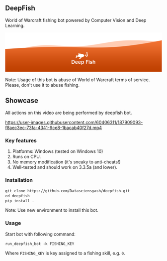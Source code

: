 ## DeepFish
World of Warcraft fishing bot powered by Computer Vision and Deep Learning.

![DeepFish logo](images/logo.png)

Note: Usage of this bot is abuse of World of Warcraft terms of service. Please, don't use it to abuse fishing.

## Showcase 
All actions on this video are being performed by deepfish bot.

https://user-images.githubusercontent.com/60406311/187909093-f8aec3ec-73fa-4341-9ce8-1bacab40f27d.mp4


### Key features
1. Platforms: Windows (tested on Windows 10)
2. Runs on CPU.
3. No memory modification (it's sneaky to anti-cheats!)
4. Well-tested and should work on 3.3.5a (and lower).


### Installation
```commandline
git clone https://github.com/Datasciensyash/deepfish.git
cd deepfish
pip install .
```

Note: Use new environment to install this bot.

### Usage

Start bot with following command:

```commandline
run_deepfish_bot -k FISHING_KEY
```

Where `FISHING_KEY` is key assigned to a fishing skill, e.g. `0`.
